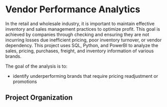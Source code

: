 # Vendor Performance Analytics

In the retail and wholesale industry, it is important to maintain effective inventory and sales management practices to optimize profit. This goal is achieved by companies through checking and ensuring they are not incurring losses due inefficient pricing, poor inventory turnover, or vendor dependency.
This project uses SQL, Python, and PowerBI to analyze the sales, pricing, purchases, freight, and inventory information of various brands.

The goal of the analysis is to:
- identify underperforming brands that require pricing readjustment or promotions

## Project Organization
